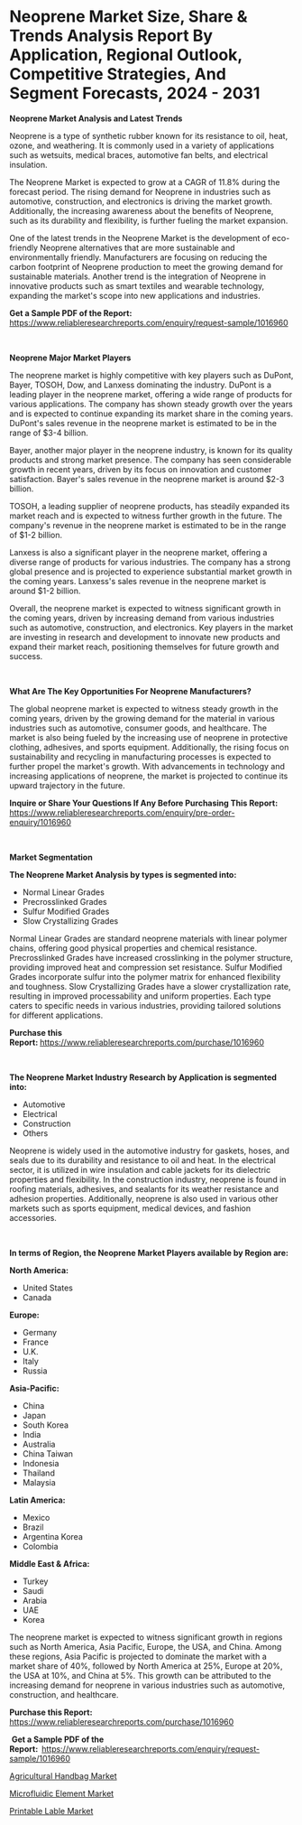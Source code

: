 <p><h1>Neoprene Market Size, Share & Trends Analysis Report By Application, Regional Outlook, Competitive Strategies, And Segment Forecasts, 2024 - 2031</h1></p><p><strong>Neoprene Market Analysis and Latest Trends</strong></p>
<p><p>Neoprene is a type of synthetic rubber known for its resistance to oil, heat, ozone, and weathering. It is commonly used in a variety of applications such as wetsuits, medical braces, automotive fan belts, and electrical insulation.</p><p>The Neoprene Market is expected to grow at a CAGR of 11.8% during the forecast period. The rising demand for Neoprene in industries such as automotive, construction, and electronics is driving the market growth. Additionally, the increasing awareness about the benefits of Neoprene, such as its durability and flexibility, is further fueling the market expansion.</p><p>One of the latest trends in the Neoprene Market is the development of eco-friendly Neoprene alternatives that are more sustainable and environmentally friendly. Manufacturers are focusing on reducing the carbon footprint of Neoprene production to meet the growing demand for sustainable materials. Another trend is the integration of Neoprene in innovative products such as smart textiles and wearable technology, expanding the market's scope into new applications and industries.</p></p>
<p><strong>Get a Sample PDF of the Report:&nbsp;</strong> <a href="https://www.reliableresearchreports.com/enquiry/request-sample/1016960">https://www.reliableresearchreports.com/enquiry/request-sample/1016960</a></p>
<p>&nbsp;</p>
<p><strong>Neoprene Major Market Players</strong></p>
<p><p>The neoprene market is highly competitive with key players such as DuPont, Bayer, TOSOH, Dow, and Lanxess dominating the industry. DuPont is a leading player in the neoprene market, offering a wide range of products for various applications. The company has shown steady growth over the years and is expected to continue expanding its market share in the coming years. DuPont's sales revenue in the neoprene market is estimated to be in the range of $3-4 billion.</p><p>Bayer, another major player in the neoprene industry, is known for its quality products and strong market presence. The company has seen considerable growth in recent years, driven by its focus on innovation and customer satisfaction. Bayer's sales revenue in the neoprene market is around $2-3 billion.</p><p>TOSOH, a leading supplier of neoprene products, has steadily expanded its market reach and is expected to witness further growth in the future. The company's revenue in the neoprene market is estimated to be in the range of $1-2 billion.</p><p>Lanxess is also a significant player in the neoprene market, offering a diverse range of products for various industries. The company has a strong global presence and is projected to experience substantial market growth in the coming years. Lanxess's sales revenue in the neoprene market is around $1-2 billion.</p><p>Overall, the neoprene market is expected to witness significant growth in the coming years, driven by increasing demand from various industries such as automotive, construction, and electronics. Key players in the market are investing in research and development to innovate new products and expand their market reach, positioning themselves for future growth and success.</p></p>
<p>&nbsp;</p>
<p><strong>What Are The Key Opportunities For Neoprene Manufacturers?</strong></p>
<p><p>The global neoprene market is expected to witness steady growth in the coming years, driven by the growing demand for the material in various industries such as automotive, consumer goods, and healthcare. The market is also being fueled by the increasing use of neoprene in protective clothing, adhesives, and sports equipment. Additionally, the rising focus on sustainability and recycling in manufacturing processes is expected to further propel the market's growth. With advancements in technology and increasing applications of neoprene, the market is projected to continue its upward trajectory in the future.</p></p>
<p><strong>Inquire or Share Your Questions If Any Before Purchasing This Report:</strong> <a href="https://www.reliableresearchreports.com/enquiry/pre-order-enquiry/1016960">https://www.reliableresearchreports.com/enquiry/pre-order-enquiry/1016960</a></p>
<p>&nbsp;</p>
<p><strong>Market Segmentation</strong></p>
<p><strong>The Neoprene Market Analysis by types is segmented into:</strong></p>
<p><ul><li>Normal Linear Grades</li><li>Precrosslinked Grades</li><li>Sulfur Modified Grades</li><li>Slow Crystallizing Grades</li></ul></p>
<p><p>Normal Linear Grades are standard neoprene materials with linear polymer chains, offering good physical properties and chemical resistance. Precrosslinked Grades have increased crosslinking in the polymer structure, providing improved heat and compression set resistance. Sulfur Modified Grades incorporate sulfur into the polymer matrix for enhanced flexibility and toughness. Slow Crystallizing Grades have a slower crystallization rate, resulting in improved processability and uniform properties. Each type caters to specific needs in various industries, providing tailored solutions for different applications.</p></p>
<p><strong>Purchase this Report:&nbsp;</strong><a href="https://www.reliableresearchreports.com/purchase/1016960">https://www.reliableresearchreports.com/purchase/1016960</a></p>
<p>&nbsp;</p>
<p><strong>The Neoprene Market Industry Research by Application is segmented into:</strong></p>
<p><ul><li>Automotive</li><li>Electrical</li><li>Construction</li><li>Others</li></ul></p>
<p><p>Neoprene is widely used in the automotive industry for gaskets, hoses, and seals due to its durability and resistance to oil and heat. In the electrical sector, it is utilized in wire insulation and cable jackets for its dielectric properties and flexibility. In the construction industry, neoprene is found in roofing materials, adhesives, and sealants for its weather resistance and adhesion properties. Additionally, neoprene is also used in various other markets such as sports equipment, medical devices, and fashion accessories.</p></p>
<p>&nbsp;</p>
<p><strong>In terms of Region, the Neoprene Market Players available by Region are:</strong></p>
<p>
    <p> <strong> North America: </strong>
        <ul>
            <li>United States</li>
            <li>Canada</li>
        </ul>
        </p> 
    <p> <strong> Europe: </strong>
        <ul>
            <li>Germany</li>
            <li>France</li>
            <li>U.K.</li>
            <li>Italy</li>
            <li>Russia</li>
        </ul>
        </p> 
    <p> <strong> Asia-Pacific: </strong>
        <ul>
            <li>China</li>
            <li>Japan</li>
            <li>South Korea</li>
            <li>India</li>
            <li>Australia</li>
            <li>China Taiwan</li>
            <li>Indonesia</li>
            <li>Thailand</li>
            <li>Malaysia</li>
        </ul>
        </p> 
    <p> <strong> Latin America: </strong>
        <ul>
            <li>Mexico</li>
            <li>Brazil</li>
            <li>Argentina Korea</li>
            <li>Colombia</li>
        </ul>
        </p> 
    <p> <strong> Middle East & Africa: </strong>
        <ul>
            <li>Turkey</li>
            <li>Saudi</li>
            <li>Arabia</li>
            <li>UAE</li>
            <li>Korea</li>
        </ul>
    </p>
    </p>
<p><p>The neoprene market is expected to witness significant growth in regions such as North America, Asia Pacific, Europe, the USA, and China. Among these regions, Asia Pacific is projected to dominate the market with a market share of 40%, followed by North America at 25%, Europe at 20%, the USA at 10%, and China at 5%. This growth can be attributed to the increasing demand for neoprene in various industries such as automotive, construction, and healthcare.</p></p>
<p><strong>Purchase this Report: </strong><a href="https://www.reliableresearchreports.com/purchase/1016960">https://www.reliableresearchreports.com/purchase/1016960</a></p>
<p>&nbsp;<strong>Get a Sample PDF of the Report:&nbsp;&nbsp;</strong><a href="https://www.reliableresearchreports.com/enquiry/request-sample/1016960">https://www.reliableresearchreports.com/enquiry/request-sample/1016960</a></p>
<p><strong></strong></p>
<p><p><a href="https://view.publitas.com/reportprime-1/agricultural-handbag-market-furnish-information-about-market-size-market-share-market-dynamics-and-projections-spanning-from-2023-to-2030/">Agricultural Handbag Market</a></p><p><a href="https://view.publitas.com/reportprime-1/microfluidic-element-market-research-report-reveals-the-latest-trends-and-opportunities-of-this-market-for-period-from-2023-2030/">Microfluidic Element Market</a></p><p><a href="https://view.publitas.com/reportprime-1/printable-lable-market-size-and-growth-market-segmentation-regional-and-country-breakdowns-and-market-trends-for-period-from-2023-2030/">Printable Lable Market</a></p></p>